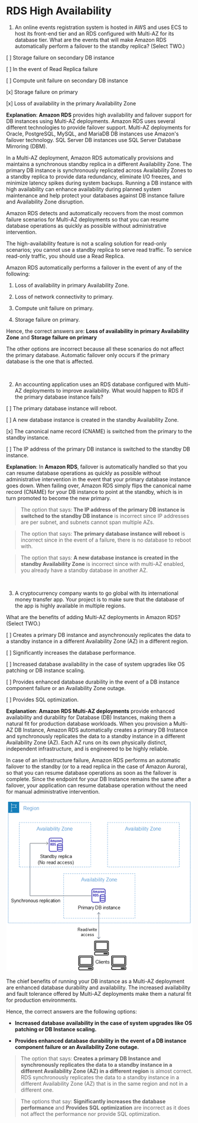 # RDS High Availability

1. An online events registration system is hosted in AWS and uses ECS to host its front-end tier and an RDS configured with Multi-AZ for its database tier. What are the events that will make Amazon RDS automatically perform a failover to the standby replica? (Select TWO.)

[ ] Storage failure on secondary DB instance

[ ] In the event of Read Replica failure

[ ] Compute unit failure on secondary DB instance

[x] Storage failure on primary

[x] Loss of availability in the primary Availability Zone

**Explanation**: **Amazon RDS** provides high availability and failover support for DB instances using Multi-AZ deployments. Amazon RDS uses several different technologies to provide failover support. Multi-AZ deployments for Oracle, PostgreSQL, MySQL, and MariaDB DB instances use Amazon's failover technology. SQL Server DB instances use SQL Server Database Mirroring (DBM).

In a Multi-AZ deployment, Amazon RDS automatically provisions and maintains a synchronous standby replica in a different Availability Zone. The primary DB instance is synchronously replicated across Availability Zones to a standby replica to provide data redundancy, eliminate I/O freezes, and minimize latency spikes during system backups. Running a DB instance with high availability can enhance availability during planned system maintenance and help protect your databases against DB instance failure and Availability Zone disruption.

Amazon RDS detects and automatically recovers from the most common failure scenarios for Multi-AZ deployments so that you can resume database operations as quickly as possible without administrative intervention.

The high-availability feature is not a scaling solution for read-only scenarios; you cannot use a standby replica to serve read traffic. To service read-only traffic, you should use a Read Replica.

Amazon RDS automatically performs a failover in the event of any of the following:

  1. Loss of availability in primary Availability Zone.

  2. Loss of network connectivity to primary.

  3. Compute unit failure on primary.

  4. Storage failure on primary.

Hence, the correct answers are: **Loss of availability in primary Availability Zone** and **Storage failure on primary**

The other options are incorrect because all these scenarios do not affect the primary database. Automatic failover only occurs if the primary database is the one that is affected.

<br />

2. An accounting application uses an RDS database configured with Multi-AZ deployments to improve availability. What would happen to RDS if the primary database instance fails?

[ ] The primary database instance will reboot.

[ ] A new database instance is created in the standby Availability Zone.

[x] The canonical name record (CNAME) is switched from the primary to the standby instance.

[ ] The IP address of the primary DB instance is switched to the standby DB instance.

**Explanation**: In **Amazon RDS**, failover is automatically handled so that you can resume database operations as quickly as possible without administrative intervention in the event that your primary database instance goes down. When failing over, Amazon RDS simply flips the canonical name record (CNAME) for your DB instance to point at the standby, which is in turn promoted to become the new primary.

> The option that says: **The IP address of the primary DB instance is switched to the standby DB instance** is incorrect since IP addresses are per subnet, and subnets cannot span multiple AZs.

> The option that says: **The primary database instance will reboot** is incorrect since in the event of a failure, there is no database to reboot with.

> The option that says: **A new database instance is created in the standby Availability Zone** is incorrect since with multi-AZ enabled, you already have a standby database in another AZ.

<br />

3. A cryptocurrency company wants to go global with its international money transfer app. Your project is to make sure that the database of the app is highly available in multiple regions.

What are the benefits of adding Multi-AZ deployments in Amazon RDS? (Select TWO.)

[ ] Creates a primary DB instance and asynchronously replicates the data to a standby instance in a different Availability Zone (AZ) in a different region.

[ ] Significantly increases the database performance.

[ ] Increased database availability in the case of system upgrades like OS patching or DB instance scaling.

[ ] Provides enhanced database durability in the event of a DB instance component failure or an Availability Zone outage.

[ ] Provides SQL optimization.

**Explanation**: **Amazon RDS Multi-AZ deployments** provide enhanced availability and durability for Database (DB) Instances, making them a natural fit for production database workloads. When you provision a Multi-AZ DB Instance, Amazon RDS automatically creates a primary DB Instance and synchronously replicates the data to a standby instance in a different Availability Zone (AZ). Each AZ runs on its own physically distinct, independent infrastructure, and is engineered to be highly reliable.

In case of an infrastructure failure, Amazon RDS performs an automatic failover to the standby (or to a read replica in the case of Amazon Aurora), so that you can resume database operations as soon as the failover is complete. Since the endpoint for your DB Instance remains the same after a failover, your application can resume database operation without the need for manual administrative intervention.

![Fig. 1 RDS Multi-Zone Diagram](../../../../img/databases/rds/resilient-architecture/fig01.png)

The chief benefits of running your DB instance as a Multi-AZ deployment are enhanced database durability and availability. The increased availability and fault tolerance offered by Multi-AZ deployments make them a natural fit for production environments.

Hence, the correct answers are the following options:

* **Increased database availability in the case of system upgrades like OS patching or DB Instance scaling.**

* **Provides enhanced database durability in the event of a DB instance component failure or an Availability Zone outage.**

> The option that says: **Creates a primary DB Instance and synchronously replicates the data to a standby instance in a different Availability Zone (AZ) in a different region** is almost correct. RDS synchronously replicates the data to a standby instance in a different Availability Zone (AZ) that is in the same region and not in a different one.

> The options that say: **Significantly increases the database performance** and **Provides SQL optimization** are incorrect as it does not affect the performance nor provide SQL optimization.

<br />
